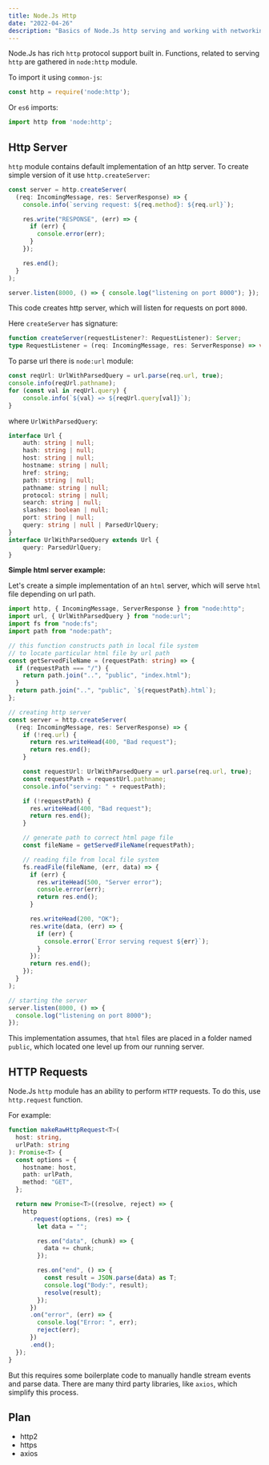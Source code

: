 ```yaml
---
title: Node.Js Http
date: "2022-04-26"
description: "Basics of Node.Js http serving and working with networking third party modules"
---
```


Node.Js has rich `http` protocol support built in. Functions, related to serving `http` are gathered in `node:http` module.

To import it using `common-js`:

```js
const http = require('node:http');
```

Or `es6` imports:

```js
import http from 'node:http';
```

## Http Server

`http` module contains default implementation of an http server. To create simple version of it use `http.createServer`:

```ts
const server = http.createServer(
  (req: IncomingMessage, res: ServerResponse) => {
    console.info(`serving request: ${req.method}: ${req.url}`);

    res.write("RESPONSE", (err) => {
      if (err) {
        console.error(err);
      }
    });

    res.end();
  }
);

server.listen(8000, () => { console.log("listening on port 8000"); });
```

This code creates http server, which will listen for requests on port `8000`.

Here `createServer` has signature:

```ts
function createServer(requestListener?: RequestListener): Server;
type RequestListener = (req: IncomingMessage, res: ServerResponse) => void;
```

To parse url there is `node:url` module:

```ts
const reqUrl: UrlWithParsedQuery = url.parse(req.url, true);
console.info(reqUrl.pathname);
for (const val in reqUrl.query) {
    console.info(`${val} => ${reqUrl.query[val]}`);
}
```

where `UrlWithParsedQuery`:

```ts
interface Url {
    auth: string | null;
    hash: string | null;
    host: string | null;
    hostname: string | null;
    href: string;
    path: string | null;
    pathname: string | null;
    protocol: string | null;
    search: string | null;
    slashes: boolean | null;
    port: string | null;
    query: string | null | ParsedUrlQuery;
}
interface UrlWithParsedQuery extends Url {
    query: ParsedUrlQuery;
}
```

**Simple html server example:**

Let's create a simple implementation of an `html` server, which will serve `html` file depending on url path.

```ts
import http, { IncomingMessage, ServerResponse } from "node:http";
import url, { UrlWithParsedQuery } from "node:url";
import fs from "node:fs";
import path from "node:path";

// this function constructs path in local file system 
// to locate particular html file by url path
const getServedFileName = (requestPath: string) => {
  if (requestPath === "/") {
    return path.join("..", "public", "index.html");
  }
  return path.join("..", "public", `${requestPath}.html`);
};

// creating http server
const server = http.createServer(
  (req: IncomingMessage, res: ServerResponse) => {
    if (!req.url) {
      return res.writeHead(400, "Bad request");
      return res.end();
    }

    const requestUrl: UrlWithParsedQuery = url.parse(req.url, true);
    const requestPath = requestUrl.pathname;
    console.info("serving: " + requestPath);

    if (!requestPath) {
      res.writeHead(400, "Bad request");
      return res.end();
    }

    // generate path to correct html page file
    const fileName = getServedFileName(requestPath);

    // reading file from local file system
    fs.readFile(fileName, (err, data) => {
      if (err) {
        res.writeHead(500, "Server error");
        console.error(err);
        return res.end();
      }

      res.writeHead(200, "OK");
      res.write(data, (err) => {
        if (err) {
          console.error(`Error serving request ${err}`);
        }
      });
      return res.end();
    });
  }
);

// starting the server
server.listen(8000, () => {
  console.log("listening on port 8000");
});
```

This implementation assumes, that `html` files are placed in a folder named `public`, which located
one level up from our running server.

## HTTP Requests

Node.Js `http` module has an ability to perform `HTTP` requests. To do this, use `http.request` function.

For example:

```ts
function makeRawHttpRequest<T>(
  host: string,
  urlPath: string
): Promise<T> {
  const options = {
    hostname: host,
    path: urlPath,
    method: "GET",
  };

  return new Promise<T>((resolve, reject) => {
    http
      .request(options, (res) => {
        let data = "";

        res.on("data", (chunk) => {
          data += chunk;
        });

        res.on("end", () => {
          const result = JSON.parse(data) as T;
          console.log("Body:", result);
          resolve(result);
        });
      })
      .on("error", (err) => {
        console.log("Error: ", err);
        reject(err);
      })
      .end();
  });
}
```

But this requires some boilerplate code to manually handle stream events and parse data.
There are many third party libraries, like `axios`, which simplify this process.

## Plan

- http2
- https
- axios